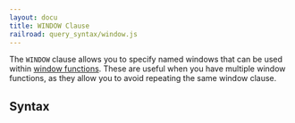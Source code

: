 ```yaml
---
layout: docu
title: WINDOW Clause
railroad: query_syntax/window.js
---
```


The `WINDOW` clause allows you to specify named windows that can be used within [window functions](../sql/window_functions). These are useful when you have multiple window functions, as they allow you to avoid repeating the same window clause.

## Syntax

<div id="rrdiagram"></div>
